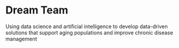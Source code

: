 # Dream Team
Using data science and artificial intelligence to develop data-driven solutions that support aging populations and improve chronic disease management
